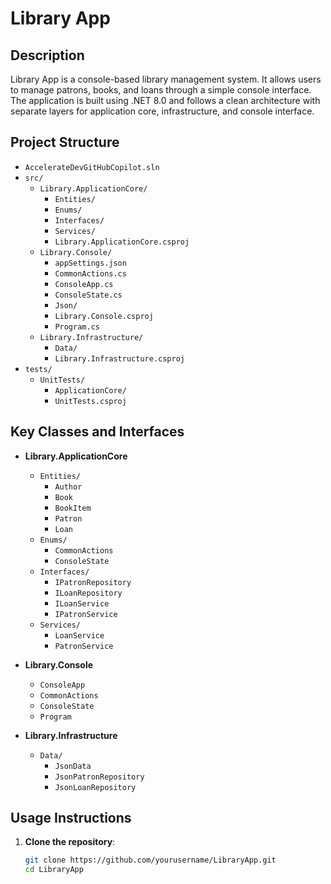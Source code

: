# Library App

## Description

Library App is a console-based library management system. It allows users to manage patrons, books, and loans through a simple console interface. The application is built using .NET 8.0 and follows a clean architecture with separate layers for application core, infrastructure, and console interface.

## Project Structure

- `AccelerateDevGitHubCopilot.sln`
- `src/`
  - `Library.ApplicationCore/`
    - `Entities/`
    - `Enums/`
    - `Interfaces/`
    - `Services/`
    - `Library.ApplicationCore.csproj`
  - `Library.Console/`
    - `appSettings.json`
    - `CommonActions.cs`
    - `ConsoleApp.cs`
    - `ConsoleState.cs`
    - `Json/`
    - `Library.Console.csproj`
    - `Program.cs`
  - `Library.Infrastructure/`
    - `Data/`
    - `Library.Infrastructure.csproj`
- `tests/`
  - `UnitTests/`
    - `ApplicationCore/`
    - `UnitTests.csproj`

## Key Classes and Interfaces

- **Library.ApplicationCore**
  - `Entities/`
    - `Author`
    - `Book`
    - `BookItem`
    - `Patron`
    - `Loan`
  - `Enums/`
    - `CommonActions`
    - `ConsoleState`
  - `Interfaces/`
    - `IPatronRepository`
    - `ILoanRepository`
    - `ILoanService`
    - `IPatronService`
  - `Services/`
    - `LoanService`
    - `PatronService`

- **Library.Console**
  - `ConsoleApp`
  - `CommonActions`
  - `ConsoleState`
  - `Program`

- **Library.Infrastructure**
  - `Data/`
    - `JsonData`
    - `JsonPatronRepository`
    - `JsonLoanRepository`

## Usage Instructions

1. **Clone the repository**:

   ```sh
   git clone https://github.com/yourusername/LibraryApp.git
   cd LibraryApp